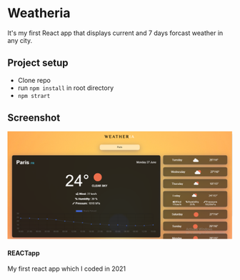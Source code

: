 #  Weatheria
It's my first React app that displays current and 7 days forcast weather in any city.
## Project setup
- Clone repo
 - run `npm install` in root directory
 - `npm strart` 


## Screenshot

![screenshot](screenshot.png)

#### REACTapp 
 My first react app which I coded in 2021
